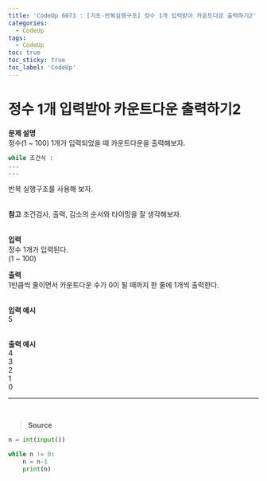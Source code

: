 ```yaml
---
title: 'CodeUp 6073 : [기초-반복실행구조] 정수 1개 입력받아 카운트다운 출력하기2'
categories:
  - CodeUp
tags:
  - CodeUp
toc: true
toc_sticky: true
toc_label: 'CodeUp'
---
```


# 정수 1개 입력받아 카운트다운 출력하기2

**문제 설명**  
정수(1 ~ 100) 1개가 입력되었을 때 카운트다운을 출력해보자.

```python
while 조건식 :
...
...
```

반복 실행구조를 사용해 보자.  
<br>

**참고**
조건검사, 출력, 감소의 순서와 타이밍을 잘 생각해보자.  
<br>

**입력**  
정수 1개가 입력된다.  
(1 ~ 100)
<br>

**출력**  
1만큼씩 줄이면서 카운트다운 수가 0이 될 때까지 한 줄에 1개씩 출력한다.  
<br>

**입력 예시**  
5  
<br>

**출력 예시**  
4  
3  
2  
1  
0

---

<br>

> **Source**

```python
n = int(input())

while n != 0:
    n = n-1
    print(n)
```
